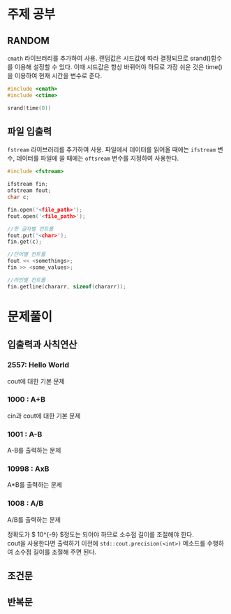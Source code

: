 # 주제 공부

## RANDOM

`cmath` 라이브러리를 추가하여 사용. 랜덤값은 시드값에 따라 결정되므로 srand()함수를 이용해 설정할 수 있다. 이때 시드값은 항상 바뀌어야 하므로 가장 쉬운 것은 time()을 이용하여 현재 시간을 변수로 준다.

```cpp
#include <cmath>
#include <ctime>

srand(time(0))
```

## 파일 입출력

`fstream` 라이브러리를 추가하여 사용. 파일에서 데이터를 읽어올 때에는 `ifstream` 변수, 데이터를 파일에 쓸 때에는 `oftsream` 변수를 지정하여 사용한다.

```cpp
#include <fstream>

ifstream fin;
ofstream fout;
char c;

fin.open('<file_path>');
fout.open('<file_path>');

//한 글자별 컨트롤
fout.put('<char>');
fin.get(c);

//단어별 컨트롤
fout << <somethings>;
fin >> <some_values>;

//라인별 컨트롤
fin.getline(chararr, sizeof(chararr));
```

# 문제풀이

## 입출력과 사칙연산
### 2557: Hello World
cout에 대한 기본 문제
### 1000 : A+B
cin과 cout에 대한 기본 문제
### 1001 : A-B
A-B를 출력하는 문제
### 10998 : AxB
A*B를 출력하는 문제
### 1008 : A/B
A/B를 출력하는 문제   

정확도가 $ 10^{-9} $정도는 되어야 하므로 소수점 길이를 조절해야 한다.   
cout을 사용한다면 출력하기 이전에 `std::cout.precision(<int>)` 메소드를 수행하여 소수점 길이를 조절해 주면 된다. 
## 조건문

## 반복문